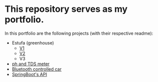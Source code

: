 # This repository serves as my portfolio. 

In this portfolio are the following projects (with their respective readme):

- Estufa (greenhouse)
    - [V1](estufa/V1/)
    - [V2](estufa/V2/)
    - V3
- [ph and TDS meter](ph-tds-meter/)
- [Bluetooth controlled car](robo_bluetooth/)
- [SpringBoot's API](processo-seletivo1/)

